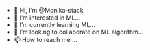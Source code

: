 - 👋 Hi, I’m @Monika-stack
- 👀 I’m interested in ML...
- 🌱 I’m currently learning ML...
- 💞️ I’m looking to collaborate on ML algorithm...
- 📫 How to reach me ...

<!---
Monika-stack/Monika-stack is a ✨ special ✨ repository because its `README.md` (this file) appears on your GitHub profile.
You can click the Preview link to take a look at your changes.
--->

